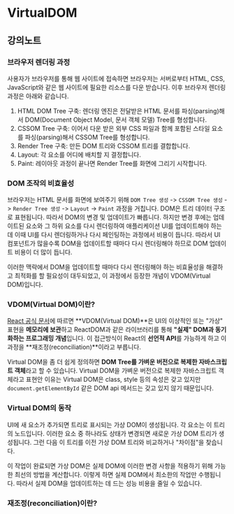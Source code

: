 # VirtualDOM

## 강의노트

### 브라우저 렌더링 과정

[](/images/browswer-rendering.png)
사용자가 브라우저를 통해 웹 사이트에 접속하면 브라우저는 서버로부터 HTML, CSS, JavaScript와 같은 웹 사이트에 필요한 리소스를 다운 받습니다.
이후 브라우저 렌더링 과정은 아래와 같습니다.

1. HTML DOM Tree 구축: 렌더링 엔진은 전달받은 HTML 문서를 파싱(parsing)해서 DOM(Document Object Model, 문서 객체 모델) Tree를 형성합니다.
2. CSSOM Tree 구축: 이어서 다운 받은 외부 CSS 파일과 함께 포함된 스타일 요소를 파싱(parsing)해서 CSSOM Tree를 형성합니다.
3. Render Tree 구축: 만든 DOM 트리와 CSSOM 트리를 결합합니다.
4. Layout: 각 요소를 어디에 배치할 지 결정합니다.
5. Paint: 레이아웃 과정이 끝나면 Render Tree를 화면에 그리기 시작합니다.

### DOM 조작의 비효율성

브라우저는 HTML 문서를 화면에 보여주기 위해 `DOM Tree 생성` -> `CSSOM Tree 생성` -> `Render Tree 생성` -> `Layout` -> `Paint` 과정을 거칩니다.
DOM은 트리 데이터 구조로 표현됩니다. 따라서 DOM의 변경 및 업데이트가 빠릅니다.
하지만 변경 후에는 업데이트된 요소와 그 하위 요소를 다시 렌더링하여 애플리케이션 UI를 업데이트해야 하는데
이때 UI를 다시 렌더링하거나 다시 페인팅하는 과정에서 비용이 듭니다.
따라서 UI 컴포넌트가 많을수록 DOM을 업데이트할 때마다 다시 렌더링해야 하므로 DOM 업데이트 비용이 더 많이 듭니다.

이러한 맥락에서 DOM을 업데이트할 때마다 다시 렌더링해야 하는 비효율성을 해결하고 최적화를 할 필요성이 대두되었고, 이 과정에서 등장한 개념이 VDOM(Virtual DOM)입니다.

### VDOM(Virtual DOM)이란?

[React 공식 문서](https://reactjs.org/docs/faq-internals.html#what-is-the-virtual-dom)에 따르면
**VDOM(Virtual DOM)**은 UI의 이상적인 또는 "가상" 표현을 **메모리에 보관**하고 ReactDOM과 같은 라이브러리를 통해 **"실제" DOM과 동기화하는 프로그래밍 개념**입니다. 이 접근방식이 React의 **선언적 API**를 가능하게 하고
이 과정을 **재조정(reconciliation)**이라고 부릅니다.

Virtual DOM을 좀 더 쉽게 정의하면 **DOM Tree를 가벼운 버전으로 복제한 자바스크립트 객체**라고 할 수 있습니다.
Virtual DOM을 가벼운 버전으로 복제한 자바스크립트 객체라고 표현안 이유는 Virtual DOM은 class, style 등의 속성은 갖고 있지만 `document.getElementById` 같은 DOM api 메서드는 갖고 있지 않기 때문입니다.

### Virtual DOM의 동작

UI에 새 요소가 추가되면 트리로 표시되는 가상 DOM이 생성됩니다. 각 요소는 이 트리의 노드입니다. 이러한 요소 중 하나라도 상태가 변경되면 새로운 가상 DOM 트리가 생성됩니다. 그런 다음 이 트리를 이전 가상 DOM 트리와 비교하거나 "차이점"을 찾습니다.

이 작업이 완료되면 가상 DOM은 실제 DOM에 이러한 변경 사항을 적용하기 위해 가능한 최선의 방법을 계산합니다. 이렇게 하면 실제 DOM에서 최소한의 작업만 수행됩니다. 따라서 실제 DOM을 업데이트하는 데 드는 성능 비용을 줄일 수 있습니다.

[](/images/virtualDOM.png)

### 재조정(reconciliation)이란?
